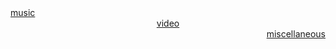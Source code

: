 <div style="text-align: left;">
  <a href="music">music</a>
</div>
<div style="text-align: center;">
  <a href="video">video</a>
</div>
<div style="text-align: right;">
  <a href="miscellaneous">miscellaneous</a>
</div>
